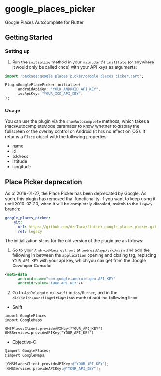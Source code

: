 # google_places_picker

Google Places Autocomplete for Flutter

## Getting Started

### Setting up
1. Run the `initialize` method in your `main.dart`'s `initState` (or anywhere it would only be called once) with your API keys as arguments:
```dart
import 'package:google_places_picker/google_places_picker.dart';

PluginGooglePlacePicker.initialize(
      androidApiKey: "YOUR_ANDROID_API_KEY",
      iosApiKey: "YOUR_IOS_API_KEY",
);
```

### Usage

You can use the plugin via the `showAutocomplete` methods, which takes a PlaceAutocompleteMode paramater to know whether to display the fullscreen or the overlay control on Android (it has no effect on iOS). It returns a `Place` object with the following properties:

- name
- id
- address
- latitude
- longitude

## Place Picker deprecation

As of 2019-01-27, the Place Picker has been deprecated by Google. As such, this plugin has removed that functionality. If you want to keep using it until 2019-07-29, when it will be completely disabled, switch to the `legacy` branch:
```yaml
google_places_picker:
    git:
      url: https://github.com/derTuca/flutter_google_places_picker.git
      ref: legacy
```

The initialization steps for the old version of the plugin are as follows:
1. Go to your `AndroidManifest.xml` at `android/app/src/main` and add the following in between the `application` opening and closing tag, replacing `YOUR_API_KEY` with your api key, which you can get from the Google Developer Console:
```xml
<meta-data
      android:name="com.google.android.geo.API_KEY"
      android:value="YOUR_API_KEY"/>
```
2. Go to `AppDelegate.m/.swift` in `ios/Runner`, and in the `didFinishLaunchingWithOptions` method add the following lines:

- Swift
```
import GooglePlaces
import GoogleMaps

GMSPlacesClient.provideAPIKey("YOUR_API_KEY")
GMSServices.provideAPIKey("YOUR_API_KEY")
```

- Objective-C
```objectivec
@import GooglePlaces;
@import GoogleMaps;

[GMSPlacesClient provideAPIKey:@"YOUR_API_KEY"];
[GMSServices provideAPIKey:@"YOUR_API_KEY"];
```